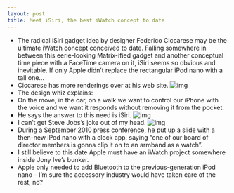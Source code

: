 ```yaml
---
layout: post
title: Meet iSiri, the best iWatch concept to date
---
```

* The radical iSiri gadget idea by designer Federico Ciccarese may be the ultimate iWatch concept conceived to date. Falling somewhere in between this eerie-looking Matrix-ified gadget and another conceptual time piece with a FaceTime camera on it, iSiri seems so obvious and inevitable. If only Apple didn’t replace the rectangular iPod nano with a tall one…
* Ciccarese has more renderings over at his web site.
![img](http://media.idownloadblog.com/wp-content/uploads/2012/11/iSiri-001.jpg)
* The design whiz explains:
* On the move, in the car, on a walk we want to control our iPhone with the voice and we want it responds without removing it from the pocket.
* He says the answer to this need is iSiri.
![img](http://media.idownloadblog.com/wp-content/uploads/2012/11/iSiri-002.jpg)
* I can’t get Steve Jobs’s joke out of my head.
![img](http://media.idownloadblog.com/wp-content/uploads/2012/07/iPod-nano-keynote-slide.jpg)
* During a September 2010 press conference, he put up a slide with a then-new iPod nano with a clock app, saying “one of our board of director members is gonna clip it on to an armband as a watch”.
* I still believe to this date Apple must have an iWatch project somewhere inside Jony Ive’s bunker.
* Apple only needed to add Bluetooth to the previous-generation iPod nano – I’m sure the accessory industry would have taken care of the rest, no?

